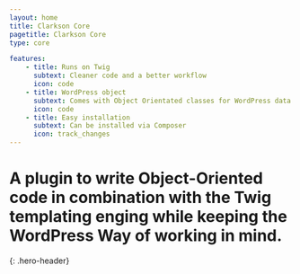 ```yaml
---
layout: home
title: Clarkson Core
pagetitle: Clarkson Core
type: core

features:
    - title: Runs on Twig
      subtext: Cleaner code and a better workflow
      icon: code
    - title: WordPress object
      subtext: Comes with Object Orientated classes for WordPress data types
      icon: code
    - title: Easy installation
      subtext: Can be installed via Composer
      icon: track_changes
---
```

# A plugin to write Object-Oriented code in combination with the Twig templating enging while keeping the WordPress Way of working in mind.
{: .hero-header}
